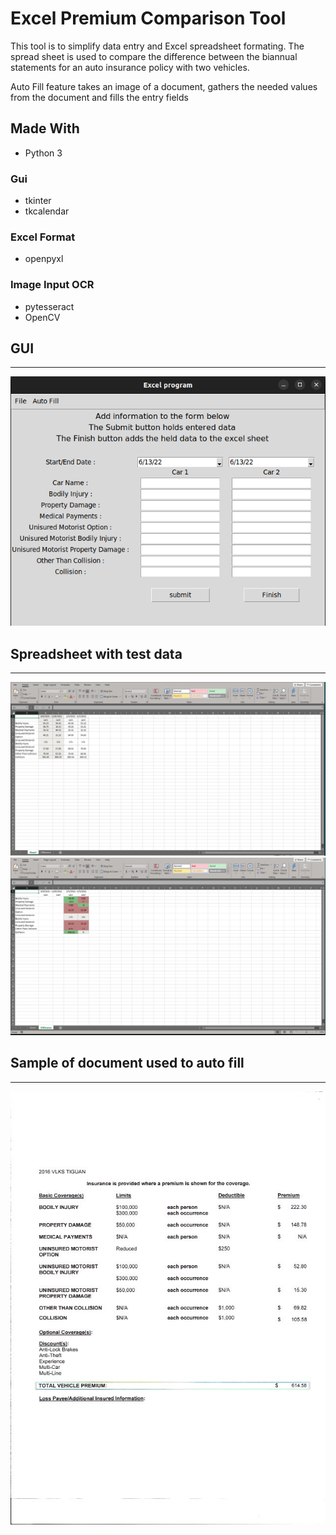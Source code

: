 # Excel Premium Comparison Tool
This tool is to simplify data entry and Excel spreadsheet formating. The spread sheet is used to compare the difference between the biannual statements for an auto insurance policy with two vehicles.

Auto Fill feature takes an image of a document, gathers the needed values from the document and fills the entry fields 

## Made With
  * Python 3
  
  ### Gui
  * tkinter
  * tkcalendar

  ### Excel Format
  * openpyxl
  
  ### Image Input OCR
  * pytesseract
  * OpenCV

## GUI
----
![gui](pictures/gui_pic.png)

## Spreadsheet with test data
----
![spreadsheet page1](pictures/page1.png)
![spreadsheet page2](pictures/page2.png)

## Sample of document used to auto fill
----
![sample](pictures/sample_document.png)
